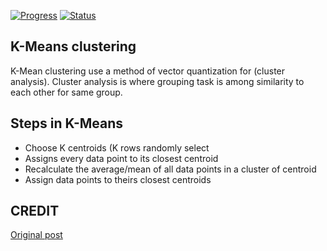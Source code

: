 [![Progress](https://img.shields.io/badge/Progress-15%25-orange.svg)]()
[![Status](https://img.shields.io/badge/Status-Incomplete-orange.svg)]()


## K-Means clustering
K-Mean clustering use a method of vector quantization for (cluster analysis). Cluster analysis is where grouping task is among similarity to each other for same group.

## Steps in K-Means
- Choose K centroids (K rows randomly select
- Assigns every data point to its closest centroid
- Recalculate the average/mean of all data points in a cluster of centroid
- Assign data points to theirs closest centroids

## CREDIT
[Original post](https://www.r-bloggers.com/k-means-clustering-from-r-in-action/)
